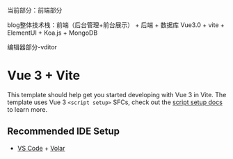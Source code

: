 当前部分：前端部分

blog整体技术栈：前端（后台管理+前台展示） + 后端 + 数据库
Vue3.0 + vite + ElementUI + Koa.js + MongoDB

编辑器部分-vditor

# Vue 3 + Vite

This template should help get you started developing with Vue 3 in Vite. The template uses Vue 3 `<script setup>` SFCs, check out the [script setup docs](https://v3.vuejs.org/api/sfc-script-setup.html#sfc-script-setup) to learn more.

## Recommended IDE Setup

- [VS Code](https://code.visualstudio.com/) + [Volar](https://marketplace.visualstudio.com/items?itemName=Vue.volar)